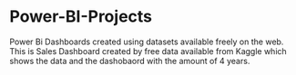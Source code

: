 # Power-BI-Projects
Power Bi Dashboards created using datasets available freely on the web.
This is Sales Dashboard created by free data available from Kaggle which shows the data and the dashobaord with the amount of 4 years.
